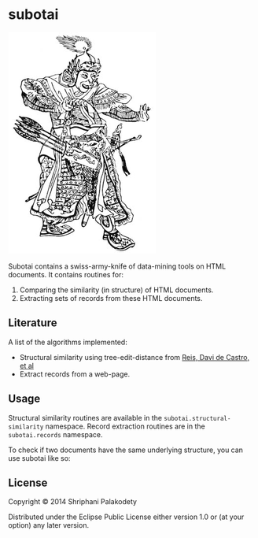 # subotai

<img src="subotai.jpg" /><br />

Subotai contains a swiss-army-knife of data-mining tools on HTML
documents. It contains routines for:

1. Comparing the similarity (in structure) of HTML documents.
2. Extracting sets of records from these HTML documents.

## Literature

A list of the algorithms implemented:

* Structural similarity using tree-edit-distance from [Reis,
  Davi de Castro, et al](doc/rtdm.pdf)
* Extract records from a web-page.


## Usage

Structural similarity routines are available in the
<code>subotai.structural-similarity</code> namespace. Record
extraction routines are in the <code>subotai.records</code> namespace.

To check if two documents have the same underlying structure, you can
use subotai like so:



## License

Copyright © 2014 Shriphani Palakodety

Distributed under the Eclipse Public License either version 1.0 or (at
your option) any later version.
